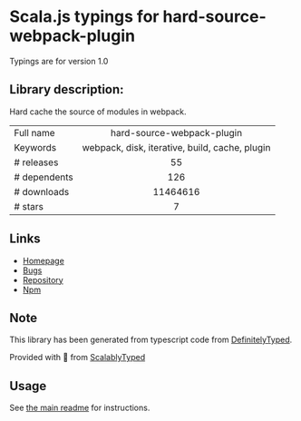 
# Scala.js typings for hard-source-webpack-plugin

Typings are for version 1.0

## Library description:
Hard cache the source of modules in webpack.

|                    |                 |
| ------------------ | :-------------: |
| Full name          | hard-source-webpack-plugin |
| Keywords           | webpack, disk, iterative, build, cache, plugin |
| # releases         | 55 |
| # dependents       | 126 |
| # downloads        | 11464616 |
| # stars            | 7 |

## Links
- [Homepage](https://github.com/mzgoddard/hard-source-webpack-plugin#readme)
- [Bugs](https://github.com/mzgoddard/hard-source-webpack-plugin/issues)
- [Repository](https://github.com/mzgoddard/hard-source-webpack-plugin)
- [Npm](https://www.npmjs.com/package/hard-source-webpack-plugin)
    


## Note
This library has been generated from typescript code from [DefinitelyTyped](https://definitelytyped.org).

Provided with :purple_heart: from [ScalablyTyped](https://github.com/oyvindberg/ScalablyTyped)

## Usage
See [the main readme](../../readme.md) for instructions.


